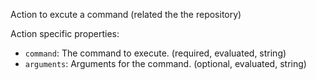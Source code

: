 ﻿Action to excute a command (related the the repository)

Action specific properties:

- `command`: The command to execute. (required, evaluated, string)
- `arguments`: Arguments for the command. (optional, evaluated, string)
